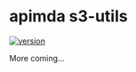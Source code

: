 # apimda s3-utils

[![version](https://img.shields.io/npm/v/@apimda/db-utils-core.svg?style=flat-square)](https://www.npmjs.com/package/@apimda/db-utils-core)

More coming...

